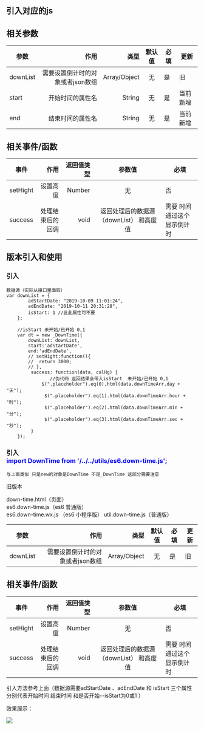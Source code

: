 ## 引入对应的js

## 相关参数

| 参数       | 作用   |类型    |  默认值 |必填 |更新 |
| --------   | -----:  |-----:  | :----:  |--- |-----|
| downList  | 需要设置倒计时的对象或者json数组 |Array/Object  |  无  |是|旧|
| start      | 开始时间的属性名 |String  |   无   |是 |当前新增|
| end        | 结束时间的属性名 | String  |   无   |是 |当前新增|


## 相关事件/函数

| 事件       | 作用     |返回值类型    | 参数值 |必填 |
| --------   | -----:  |-----:  | :----:  |--- |
| setHight   | 设置高度 |Number|  无  |否|
| success    | 处理结束后的回调 | void |   返回处理后的数据源（downList） 和高度值    |需要 时间通过这个显示倒计时 |


## 版本引入和使用
### 引入 	<div style="color:orange"><script src="xx/util.down-time.v1.1.js"></script></div>


    数据源（实际从接口里面取）
    var downList = {
			adStartDate: "2019-10-09 11:01:24",
			adEndDate: "2019-10-11 20:31:28",
			isStart: 1 //此此属性可不要
		};

		//isStart 未开始/已开始 0,1
		var dt = new _DownTime({
			downList: downList,
			start:'adStartDate',
			end:'adEndDate',
			// setHight:function(){
			// 	return 3000;
			// },
			 success: function(data, calHg) {
          			//伪代码 返回结果会带入isStart  未开始/已开始 0,1
			   	 $(".placeholder").eq(0).html(data.downTimeArr.day + "天");
			 	  $(".placeholder").eq(1).html(data.downTimeArr.hour + "时");
			 	  $(".placeholder").eq(2).html(data.downTimeArr.min + "分");
			 	  $(".placeholder").eq(3).html(data.downTimeArr.sec + "秒");
			 }
		});
### 引入 <div style="color:blue">	import DownTime from '/../../utils/es6.down-time.js';		</div>

    与上面类似 只是new的对象是DownTime 不是_DownTime 这部分需要注意


旧版本

down-time.html（页面）	
es6.down-time.js（es6 普通版）	
es6.down-time.wx.js	（es6 小程序版）
util.down-time.js（普通版）


| 参数       | 作用   |类型    |  默认值 |必填 |更新 |
| --------   | -----:  |-----:  | :----:  |--- |-----|
| downList  | 需要设置倒计时的对象或者json数组 |Array/Object  |  无  |是|旧|


## 相关事件/函数

| 事件       | 作用     |返回值类型    | 参数值 |必填 |
| --------   | -----:  |-----:  | :----:  |--- |
| setHight   | 设置高度 |Number|  无  |否|
| success    | 处理结束后的回调 | void |   返回处理后的数据源（downList） 和高度值    |需要 时间通过这个显示倒计时 |

引入方法参考上面（数据源需要adStartDate 、adEndDate 和 isStart 三个属性 分别代表开始时间 结束时间 和是否开始--isStart为0或1 ）

效果展示：
 
 <p><image src="https://github.com/ten-ken/image/blob/master/relate_img/down-time.png?raw=true"/></p>


